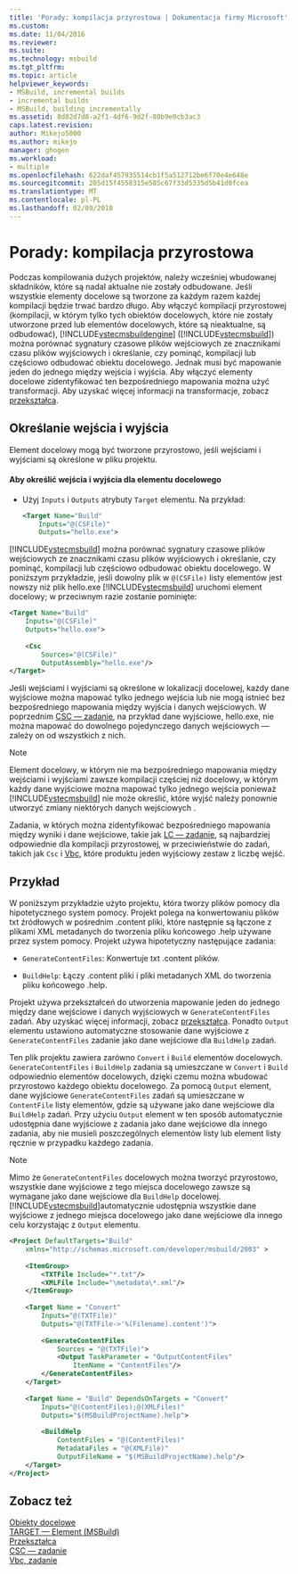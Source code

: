 ```yaml
---
title: 'Porady: kompilacja przyrostowa | Dokumentacja firmy Microsoft'
ms.custom: 
ms.date: 11/04/2016
ms.reviewer: 
ms.suite: 
ms.technology: msbuild
ms.tgt_pltfrm: 
ms.topic: article
helpviewer_keywords:
- MSBuild, incremental builds
- incremental builds
- MSBuild, building incrementally
ms.assetid: 8d82d7d8-a2f1-4df6-9d2f-80b9e0cb3ac3
caps.latest.revision: 
author: Mikejo5000
ms.author: mikejo
manager: ghogen
ms.workload:
- multiple
ms.openlocfilehash: 622daf457935514cb1f5a512712be6f70e4e648e
ms.sourcegitcommit: 205d15f4558315e585c67f33d5335d5b41d0fcea
ms.translationtype: MT
ms.contentlocale: pl-PL
ms.lasthandoff: 02/09/2018
---
```

# <a name="how-to-build-incrementally"></a>Porady: kompilacja przyrostowa
Podczas kompilowania dużych projektów, należy wcześniej wbudowanej składników, które są nadal aktualne nie zostały odbudowane. Jeśli wszystkie elementy docelowe są tworzone za każdym razem każdej kompilacji będzie trwać bardzo długo. Aby włączyć kompilacji przyrostowej (kompilacji, w którym tylko tych obiektów docelowych, które nie zostały utworzone przed lub elementów docelowych, które są nieaktualne, są odbudować), [!INCLUDE[vstecmsbuildengine](../msbuild/includes/vstecmsbuildengine_md.md)] ([!INCLUDE[vstecmsbuild](../extensibility/internals/includes/vstecmsbuild_md.md)]) można porównać sygnatury czasowe plików wejściowych ze znacznikami czasu plików wyjściowych i określanie, czy pominąć, kompilacji lub częściowo odbudować obiektu docelowego. Jednak musi być mapowanie jeden do jednego między wejścia i wyjścia. Aby włączyć elementy docelowe zidentyfikować ten bezpośredniego mapowania można użyć transformacji. Aby uzyskać więcej informacji na transformacje, zobacz [przekształca](../msbuild/msbuild-transforms.md).  
  
## <a name="specifying-inputs-and-outputs"></a>Określanie wejścia i wyjścia  
 Element docelowy mogą być tworzone przyrostowo, jeśli wejściami i wyjściami są określone w pliku projektu.  
  
#### <a name="to-specify-inputs-and-outputs-for-a-target"></a>Aby określić wejścia i wyjścia dla elementu docelowego  
  
-   Użyj `Inputs` i `Outputs` atrybuty `Target` elementu. Na przykład:  
  
    ```xml  
    <Target Name="Build"  
        Inputs="@(CSFile)"  
        Outputs="hello.exe">  
    ```  
  
 [!INCLUDE[vstecmsbuild](../extensibility/internals/includes/vstecmsbuild_md.md)] można porównać sygnatury czasowe plików wejściowych ze znacznikami czasu plików wyjściowych i określanie, czy pominąć, kompilacji lub częściowo odbudować obiektu docelowego. W poniższym przykładzie, jeśli dowolny plik w `@(CSFile)` listy elementów jest nowszy niż plik hello.exe [!INCLUDE[vstecmsbuild](../extensibility/internals/includes/vstecmsbuild_md.md)] uruchomi element docelowy; w przeciwnym razie zostanie pominięte:  
  
```xml  
<Target Name="Build"   
    Inputs="@(CSFile)"   
    Outputs="hello.exe">  
  
    <Csc  
        Sources="@(CSFile)"   
        OutputAssembly="hello.exe"/>  
</Target>  
```  
  
 Jeśli wejściami i wyjściami są określone w lokalizacji docelowej, każdy dane wyjściowe można mapować tylko jednego wejścia lub nie mogą istnieć bez bezpośredniego mapowania między wyjścia i danych wejściowych. W poprzednim [CSC — zadanie](../msbuild/csc-task.md), na przykład dane wyjściowe, hello.exe, nie można mapować do dowolnego pojedynczego danych wejściowych — zależy on od wszystkich z nich.  
  
> [!NOTE]
>  Element docelowy, w którym nie ma bezpośredniego mapowania między wejściami i wyjściami zawsze kompilacji częściej niż docelowy, w którym każdy dane wyjściowe można mapować tylko jednego wejścia ponieważ [!INCLUDE[vstecmsbuild](../extensibility/internals/includes/vstecmsbuild_md.md)] nie może określić, które wyjść należy ponownie utworzyć zmiany niektórych danych wejściowych .  
  
 Zadania, w których można zidentyfikować bezpośredniego mapowania między wyniki i dane wejściowe, takie jak [LC — zadanie](../msbuild/lc-task.md), są najbardziej odpowiednie dla kompilacji przyrostowej, w przeciwieństwie do zadań, takich jak `Csc` i [Vbc](../msbuild/vbc-task.md), które produktu jeden wyjściowy zestaw z liczbę wejść.  
  
## <a name="example"></a>Przykład  
 W poniższym przykładzie użyto projektu, która tworzy plików pomocy dla hipotetycznego system pomocy. Projekt polega na konwertowaniu plików txt źródłowych w pośrednim .content pliki, które następnie są łączone z plikami XML metadanych do tworzenia pliku końcowego .help używane przez system pomocy. Projekt używa hipotetyczny następujące zadania:  
  
-   `GenerateContentFiles`: Konwertuje txt .content plików.  
  
-   `BuildHelp`: Łączy .content pliki i pliki metadanych XML do tworzenia pliku końcowego .help.  
  
 Projekt używa przekształceń do utworzenia mapowanie jeden do jednego między dane wejściowe i danych wyjściowych w `GenerateContentFiles` zadań. Aby uzyskać więcej informacji, zobacz [przekształca](../msbuild/msbuild-transforms.md). Ponadto `Output` elementu ustawiono automatyczne stosowanie dane wyjściowe z `GenerateContentFiles` zadanie jako dane wejściowe dla `BuildHelp` zadań.  
  
 Ten plik projektu zawiera zarówno `Convert` i `Build` elementów docelowych. `GenerateContentFiles` i `BuildHelp` zadania są umieszczane w `Convert` i `Build` odpowiednio elementów docelowych, dzięki czemu można wbudować przyrostowo każdego obiektu docelowego. Za pomocą `Output` element, dane wyjściowe `GenerateContentFiles` zadań są umieszczane w `ContentFile` listy elementów, gdzie są używane jako dane wejściowe dla `BuildHelp` zadań. Przy użyciu `Output` element w ten sposób automatycznie udostępnia dane wyjściowe z zadania jako dane wejściowe dla innego zadania, aby nie musieli poszczególnych elementów listy lub element listy ręcznie w przypadku każdego zadania.  
  
> [!NOTE]
>  Mimo że `GenerateContentFiles` docelowych można tworzyć przyrostowo, wszystkie dane wyjściowe z tego miejsca docelowego zawsze są wymagane jako dane wejściowe dla `BuildHelp` docelowej. [!INCLUDE[vstecmsbuild](../extensibility/internals/includes/vstecmsbuild_md.md)]automatycznie udostępnia wszystkie dane wyjściowe z jednego miejsca docelowego jako dane wejściowe dla innego celu korzystając z `Output` elementu.  
  
```xml  
<Project DefaultTargets="Build"  
    xmlns="http://schemas.microsoft.com/developer/msbuild/2003" >  
  
    <ItemGroup>  
        <TXTFile Include="*.txt"/>  
        <XMLFile Include="\metadata\*.xml"/>  
    </ItemGroup>  
  
    <Target Name = "Convert"  
        Inputs="@(TXTFile)"  
        Outputs="@(TXTFile->'%(Filename).content')">  
  
        <GenerateContentFiles  
            Sources = "@(TXTFile)">  
            <Output TaskParameter = "OutputContentFiles"  
                ItemName = "ContentFiles"/>  
        </GenerateContentFiles>  
    </Target>  
  
    <Target Name = "Build" DependsOnTargets = "Convert"  
        Inputs="@(ContentFiles);@(XMLFiles)"  
        Outputs="$(MSBuildProjectName).help">  
  
        <BuildHelp  
            ContentFiles = "@(ContentFiles)"  
            MetadataFiles = "@(XMLFile)"  
            OutputFileName = "$(MSBuildProjectName).help"/>  
    </Target>  
</Project>  
```  
  
## <a name="see-also"></a>Zobacz też  
 [Obiekty docelowe](../msbuild/msbuild-targets.md)   
 [TARGET — Element (MSBuild)](../msbuild/target-element-msbuild.md)   
 [Przekształca](../msbuild/msbuild-transforms.md)   
 [CSC — zadanie](../msbuild/csc-task.md)   
 [Vbc, zadanie](../msbuild/vbc-task.md)